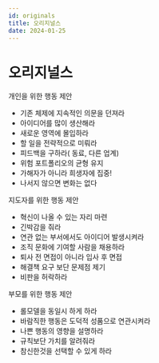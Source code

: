 ```yaml
---
id: originals
title: 오리지널스
date: 2024-01-25
---
```


# 오리지널스

개인을 위한 행동 제안

- 기존 체제에 지속적인 의문을 던져라
- 아이디어를 많이 생산해라
- 새로운 영역에 몰입하라
- 할 일을 전략적으로 미뤄라
- 피드백을 구하라( 동료, 다른 업계)
- 위험 포트폴리오의 균형 유지
- 가해자가 아니라 희생자에 집중!
- 나서지 않으면 변화는 없다

지도자를 위한 행동 제안

- 혁신이 나올 수 있는 자리 마련
- 긴박감을 줘라
- 연관 없는 부서에서도 아이디어 발생시켜라
- 조직 문화에 기여할 사람을 채용하라
- 퇴사 전 면접이 아니라 입사 후 면접
- 해결책 요구 보단 문제점 제기
- 비판을 허락하라

부모를 위한 행동 제안

- 롤모델을 동일시 하게 하라
- 바람직한 행동은 도덕적 성품으로 연관시켜라
- 나쁜 행동의 영향을 설명하라
- 규칙보단 가치를 알려줘라
- 참신한것을 선택할 수 있게 하라
